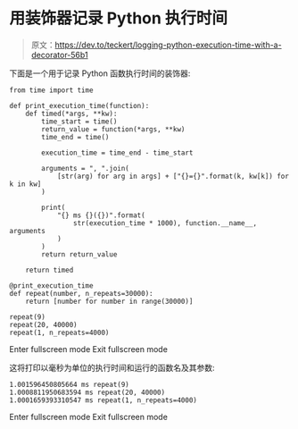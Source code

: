 # 用装饰器记录 Python 执行时间

> 原文：<https://dev.to/teckert/logging-python-execution-time-with-a-decorator-56b1>

下面是一个用于记录 Python 函数执行时间的装饰器:

```
from time import time

def print_execution_time(function):
    def timed(*args, **kw):
        time_start = time()
        return_value = function(*args, **kw)
        time_end = time()

        execution_time = time_end - time_start

        arguments = ", ".join(
            [str(arg) for arg in args] + ["{}={}".format(k, kw[k]) for k in kw]
        )

        print(
            "{} ms {}({})".format(
                str(execution_time * 1000), function.__name__, arguments
            )
        )
        return return_value

    return timed

@print_execution_time
def repeat(number, n_repeats=30000):
    return [number for number in range(30000)]

repeat(9)
repeat(20, 40000)
repeat(1, n_repeats=4000) 
```

Enter fullscreen mode Exit fullscreen mode

这将打印以毫秒为单位的执行时间和运行的函数名及其参数:

```
1.001596450805664 ms repeat(9)
1.0008811950683594 ms repeat(20, 40000)
1.0001659393310547 ms repeat(1, n_repeats=4000) 
```

Enter fullscreen mode Exit fullscreen mode